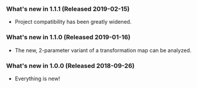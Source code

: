 ﻿### What's new in 1.1.1 (Released 2019-02-15)

* Project compatibility has been greatly widened.

### What's new in 1.1.0 (Released 2019-01-16)

* The new, 2-parameter variant of a transformation map can be analyzed.

### What's new in 1.0.0 (Released 2018-09-26)

* Everything is new!

